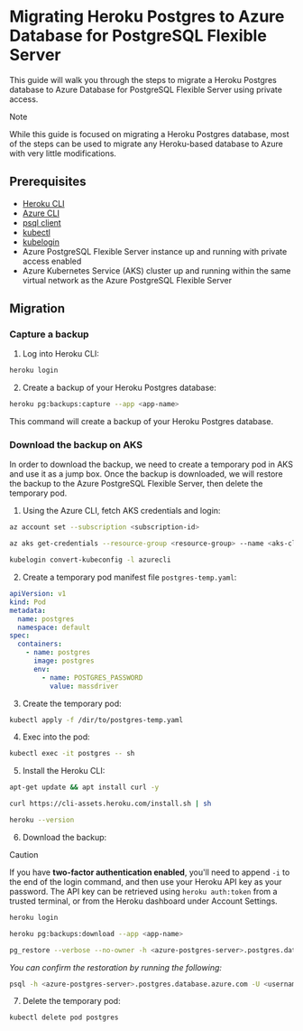 # Migrating Heroku Postgres to Azure Database for PostgreSQL Flexible Server

This guide will walk you through the steps to migrate a Heroku Postgres database to Azure Database for PostgreSQL Flexible Server using private access.

> [!NOTE]
> While this guide is focused on migrating a Heroku Postgres database, most of the steps can be used to migrate any Heroku-based database to Azure with very little modifications.

## Prerequisites

- [Heroku CLI](https://devcenter.heroku.com/articles/heroku-cli#troubleshooting-the-heroku-cli)
- [Azure CLI](https://learn.microsoft.com/en-us/cli/azure/install-azure-cli)
- [psql client](https://www.postgresql.org/download/)
- [kubectl](https://kubernetes.io/docs/tasks/tools/#kubectl)
- [kubelogin](https://azure.github.io/kubelogin/install.html)
- Azure PostgreSQL Flexible Server instance up and running with private access enabled
- Azure Kubernetes Service (AKS) cluster up and running within the same virtual network as the Azure PostgreSQL Flexible Server

## Migration

### Capture a backup

1. Log into Heroku CLI:

```bash
heroku login
```

2. Create a backup of your Heroku Postgres database:

```bash
heroku pg:backups:capture --app <app-name>
```

This command will create a backup of your Heroku Postgres database.

### Download the backup on AKS

In order to download the backup, we need to create a temporary pod in AKS and use it as a jump box. Once the backup is downloaded, we will restore the backup to the Azure PostgreSQL Flexible Server, then delete the temporary pod.

1. Using the Azure CLI, fetch AKS credentials and login:

```bash
az account set --subscription <subscription-id>
```

```bash
az aks get-credentials --resource-group <resource-group> --name <aks-cluster-name> --overwrite-existing
```

```bash
kubelogin convert-kubeconfig -l azurecli
```

2. Create a temporary pod manifest file `postgres-temp.yaml`:

```yaml
apiVersion: v1
kind: Pod
metadata:
  name: postgres
  namespace: default
spec:
  containers:
    - name: postgres
      image: postgres
      env:
        - name: POSTGRES_PASSWORD
          value: massdriver
```

3. Create the temporary pod:

```bash
kubectl apply -f /dir/to/postgres-temp.yaml
```

4. Exec into the pod:

```bash
kubectl exec -it postgres -- sh
```

5. Install the Heroku CLI:

```bash
apt-get update && apt install curl -y
```

```bash
curl https://cli-assets.heroku.com/install.sh | sh
```

```bash
heroku --version
```

6. Download the backup:

> [!CAUTION]
> If you have **two-factor authentication enabled**, you'll need to append `-i` to the end of the login command, and then use your Heroku API key as your password. The API key can be retrieved using `heroku auth:token` from a trusted terminal, or from the Heroku dashboard under Account Settings.

```bash
heroku login
```

```bash
heroku pg:backups:download --app <app-name>
```

```bash
pg_restore --verbose --no-owner -h <azure-postgres-server>.postgres.database.azure.com -U <username> -d <database-name> latest.dump
```

_You can confirm the restoration by running the following:_

```bash
psql -h <azure-postgres-server>.postgres.database.azure.com -U <username> -d <database-name> -c \dt
```

7. Delete the temporary pod:

```bash
kubectl delete pod postgres
```
